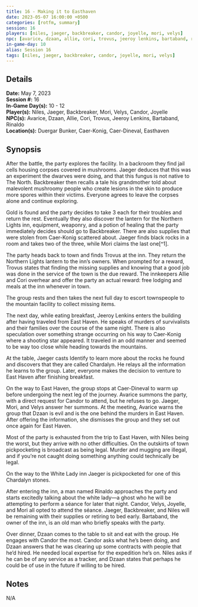 ```yaml
---
title: 16 - Making it to Easthaven
date: 2023-05-07 16:00:00 +0500
categories: [rotfm, summary]
session: 16
players: [niles, jaeger, backbreaker, candor, joyelle, mori, velys]
npc: [avarice, dzaan, allie, cori, trovus, jeeroy lenkins, bartaband, rinaldo]
in-game-day: 10
alias: Session 16
tags: [niles, jaeger, backbreaker, candor, joyelle, mori, velys]
---
```


## Details

**Date:** May 7, 2023 <br>
**Session #:** 16 <br>
**In-Game Day(s):** 10 - 12 <br>
**Player(s):** Niles, Jaeger, Backbreaker, Mori, Velys, Candor, Joyelle <br>
**NPC(s):** Avarice, Dzaan, Allie, Cori, Trovus, Jeeroy Lenkins, Bartaband, Rinaldo <br>
**Location(s):** Duergar Bunker, Caer-Konig, Caer-Dineval, Easthaven

## Synopsis
After the battle, the party explores the facility. In a backroom they find jail cells housing corpses covered in mushrooms. Jaeger deduces that this was an experiment the dwarves were doing, and that this fungus is not native to The North. Backbreaker then recalls a tale his grandmother told about malevolent mushroomy people who create lesions in the skin to produce more spores within their victims. Everyone agrees to leave the corpses alone and continue exploring.

Gold is found and the party decides to take 3 each for their troubles and return the rest. Eventually they also discover the lantern for the Northern Lights inn, equipment, weaponry, and a potion of healing that the party immediately decides should go to Backbreaker. There are also supplies that were stolen from Caer-Konig scattered about. Jaeger finds black rocks in a room and takes two of the three, while Mori claims the last one[^1].

The party heads back to town and finds Trovus at the inn. They return the Northern Lights lantern to the inn’s owners. When prompted for a reward, Trovus states that finding the missing supplies and knowing that a good job was done in the service of the town is the due reward. The innkeepers Allie and Cori overhear and offer the party an actual reward: free lodging and meals at the inn whenever in town.

The group rests and then takes the next full day to escort townspeople to the mountain facility to collect missing items.

The next day, while eating breakfast, Jeeroy Lenkins enters the building after having traveled from East Haven. He speaks of murders of survivalists and their families over the course of the same night. There is also speculation over something strange occurring on his way to Caer-Konig where a shooting star appeared. It traveled in an odd manner and seemed to be way too close while heading towards the mountains.

At the table, Jaeger casts Identify to learn more about the rocks he found and discovers that they are called Chardalyn. He relays all the information he learns to the group. Later, everyone makes the decision to venture to East Haven after finishing breakfast.

On the way to East Haven, the group stops at Caer-Dineval to warm up before undergoing the next leg of the journey. Avarice summons the party, with a direct request for Candor to attend, but he refuses to go. Jaeger, Mori, and Velys answer her summons. At the meeting, Avarice warns the group that Dzaan is evil and is the one behind the murders in East Haven. After offering the information, she dismisses the group and they set out once again for East Haven.

Most of the party is exhausted from the trip to East Haven, with Niles being the worst, but they arrive with no other difficulties. On the outskirts of town pickpocketing is broadcast as being legal. Murder and mugging are illegal, and if you’re not caught doing something anything could technically be legal.

On the way to the White Lady inn Jaeger is pickpocketed for one of this Chardalyn stones.

After entering the inn, a man named Rinaldo approaches the party and starts excitedly talking about the white lady—a ghost who he will be attempting to perform a séance for later that night. Candor, Velys, Joyelle, and Mori all opted to attend the séance. Jaeger, Backbreaker, and Niles will be remaining with their supplies or retiring to bed early. Bartaband, the owner of the inn, is an old man who briefly speaks with the party.

Over dinner, Dzaan comes to the table to sit and eat with the group. He engages with Candor the most. Candor asks what he’s been doing, and Dzaan answers that he was clearing up some contracts with people that he’d hired. He needed local expertise for the expedition he’s on. Niles asks if he can be of any service as a tracker, and Dzaan states that perhaps he could be of use in the future if willing to be hired.

## Notes
N/A